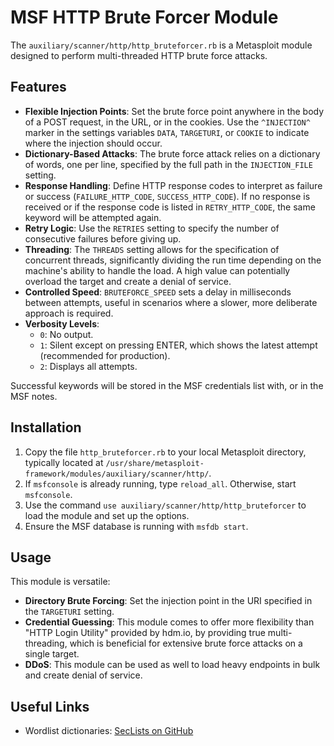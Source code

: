 # MSF HTTP Brute Forcer Module

The `auxiliary/scanner/http/http_bruteforcer.rb` is a Metasploit module designed to perform multi-threaded HTTP brute force attacks.

## Features

- **Flexible Injection Points**: Set the brute force point anywhere in the body of a POST request, in the URL, or in the cookies. Use the `^INJECTION^` marker in the settings variables `DATA`, `TARGETURI`, or `COOKIE` to indicate where the injection should occur.
- **Dictionary-Based Attacks**: The brute force attack relies on a dictionary of words, one per line, specified by the full path in the `INJECTION_FILE` setting.
- **Response Handling**: Define HTTP response codes to interpret as failure or success (`FAILURE_HTTP_CODE`, `SUCCESS_HTTP_CODE`). If no response is received or if the response code is listed in `RETRY_HTTP_CODE`, the same keyword will be attempted again.
- **Retry Logic**: Use the `RETRIES` setting to specify the number of consecutive failures before giving up.
- **Threading**: The `THREADS` setting allows for the specification of concurrent threads, significantly dividing the run time depending on the machine's ability to handle the load. A high value can potentially overload the target and create a denial of service.
- **Controlled Speed**: `BRUTEFORCE_SPEED` sets a delay in milliseconds between attempts, useful in scenarios where a slower, more deliberate approach is required.
- **Verbosity Levels**:
  - `0`: No output.
  - `1`: Silent except on pressing ENTER, which shows the latest attempt (recommended for production).
  - `2`: Displays all attempts.

Successful keywords will be stored in the MSF credentials list with, or in the MSF notes.

## Installation

1. Copy the file `http_bruteforcer.rb` to your local Metasploit directory, typically located at `/usr/share/metasploit-framework/modules/auxiliary/scanner/http/`.
2. If `msfconsole` is already running, type `reload_all`. Otherwise, start `msfconsole`.
3. Use the command `use auxiliary/scanner/http/http_bruteforcer` to load the module and set up the options.
4. Ensure the MSF database is running with `msfdb start`.

## Usage

This module is versatile:
- **Directory Brute Forcing**: Set the injection point in the URI specified in the `TARGETURI` setting.
- **Credential Guessing**: This module comes to offer more flexibility than "HTTP Login Utility" provided by hdm.io, by providing true multi-threading, which is beneficial for extensive brute force attacks on a single target.
- **DDoS**: This module can be used as well to load heavy endpoints in bulk and create denial of service.

## Useful Links

- Wordlist dictionaries: [SecLists on GitHub](https://github.com/danielmiessler/SecLists/tree/master)
